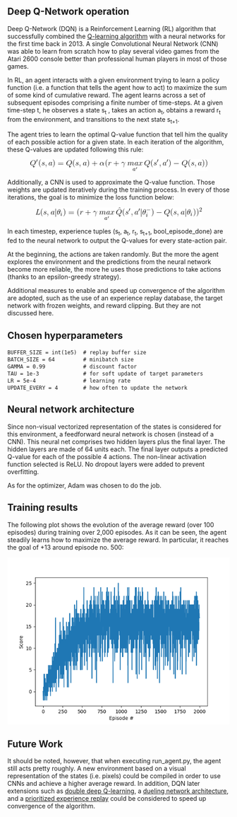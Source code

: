## Deep Q-Network operation

Deep Q-Network (DQN) is a Reinforcement Learning (RL) algorithm that successfully combined the [Q-learning algorithm](https://link.springer.com/article/10.1007/BF00992698) with a neural networks for the first time back in 2013. A single Convolutional Neural Network (CNN) was able to learn from scratch how to play several video games from the Atari 2600 console better than professional human players in most of those games.

In RL, an agent interacts with a given environment trying to learn a policy function (i.e. a function that tells the agent how to act) to maximize the sum of some kind of cumulative reward. The agent learns across a set of subsequent episodes comprising a finite number of time-steps. At a given time-step t, he observes a state s<sub>t</sub> , takes an action a<sub>t</sub>, obtains a reward r<sub>t</sub> from the environment, and transitions to the next state s<sub>t+1</sub>.

The agent tries to learn the optimal Q-value function that tell him the quality of each possible action for a given state. In each iteration of the algorithm, these Q-values are updated following this rule:

<p align="center"> 
    <img src="./media/q_updating_rule.gif">
</p>

Additionally, a CNN is used to approximate the Q-value function. Those weights are updated iteratively during the training process. In every of those iterations, the goal is to minimize the loss function below:

<p align="center"> 
    <img src="./media/dqn_loss_function.gif">
</p>

In each timestep, experience tuples (s<sub>t</sub>, a<sub>t</sub>, r<sub>t</sub>, s<sub>t+1</sub>, bool_episode_done) are fed to the neural network to output the Q-values for every state-action pair. 

At the beginning, the actions are taken randomly. But the more the agent explores the environment and the predictions from the neural network become more reliable, the more he uses those predictions to take actions (thanks to an epsilon-greedy strategy).

Additional measures to enable and speed up convergence of the algorithm are adopted, such as the use of an experience replay database, the target network with frozen weights, and reward clipping. But they are not discussed here.

## Chosen hyperparameters

    BUFFER_SIZE = int(1e5)  # replay buffer size
    BATCH_SIZE = 64         # minibatch size
    GAMMA = 0.99            # discount factor
    TAU = 1e-3              # for soft update of target parameters
    LR = 5e-4               # learning rate 
    UPDATE_EVERY = 4        # how often to update the network

## Neural network architecture

Since non-visual vectorized representation of the states is considered for this environment, a feedforward neural network is chosen (instead of a CNN). This neural net comprises two hidden layers plus the final layer. The hidden layers are made of 64 units each. The final layer outputs a predicted Q-value for each of the possible 4 actions. The non-linear activation function selected is ReLU. No dropout layers were added to prevent overfitting.

As for the optimizer, Adam was chosen to do the job.

## Training results

The following plot shows the evolution of the average reward (over 100 episodes) during training over 2,000 episodes. As it can be seen, the agent steadily learns how to maximize the average reward. In particular, it reaches the goal of +13 around episode no. 500:

<center><img src="./media/average_reward.png"></center>

## Future Work

It should be noted, however, that when executing run_agent.py, the agent still acts pretty roughly. A new environment based on a visual representation of the states (i.e. pixels) could be compiled in order to use CNNs and achieve a higher average reward. In addition, DQN later extensions such as [double deep Q-learning](https://www.aaai.org/ocs/index.php/AAAI/AAAI16/paper/download/12389/11847), a [dueling network architecture](https://arxiv.org/pdf/1511.06581.pdf), and a [prioritized experience replay](https://arxiv.org/pdf/1511.05952.pdf) could be considered to speed up convergence of the algorithm.
